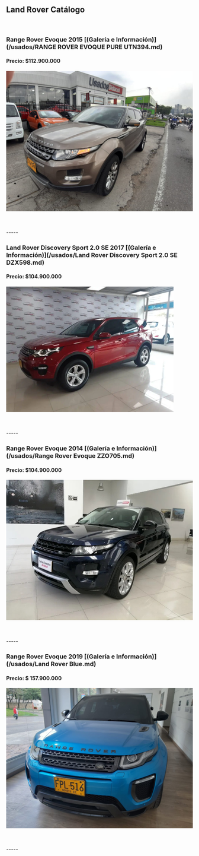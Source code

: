 ## Land Rover Catálogo

<p>&nbsp;</p>

### Range Rover Evoque 2015 [(Galería e Información)](/usados/RANGE ROVER EVOQUE PURE UTN394.md)
#### Precio: $112.900.000

<img src="/usados/images/RANGE ROVER EVOQUE PURE UTN394.jpeg?raw=true"/>
<p>&nbsp;</p>
-----

### Land Rover Discovery Sport 2.0 SE 2017 [(Galería e Información)](/usados/Land Rover Discovery Sport 2.0 SE DZX598.md)
#### Precio: $104.900.000

<img src="/usados/images/Land Rover Discovery Sport 2.0 SE DZX598.PNG?raw=true"/>
<p>&nbsp;</p>
-----

### Range Rover Evoque 2014 [(Galería e Información)](/usados/Range Rover Evoque ZZO705.md)
#### Precio: $104.900.000

<img src="/usados/images/Range Rover Evoque ZZO705.jpg?raw=true"/>
<p>&nbsp;</p>
-----

### Range Rover Evoque 2019 [(Galería e Información)](/usados/Land Rover Blue.md)
#### Precio: $ 157.900.000

<img src="/usados/images/Land Rover Blue.jpeg?raw=true"/>
<p>&nbsp;</p>
-----